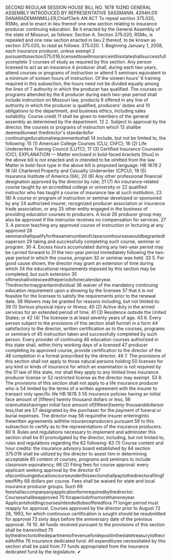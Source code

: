 SECOND REGULAR SESSION
HOUSE BILL NO. 1678
102ND GENERAL ASSEMBLY
INTRODUCED BY REPRESENTATIVE SASSMANN.
4294H.01I DANARADEMANMILLER,ChiefClerk
AN ACT
To repeal section 375.020, RSMo, and to enact in lieu thereof one new section relating to
insurance producer continuing education.
Be it enacted by the General Assembly of the state of Missouri, as follows:
Section A. Section 375.020, RSMo, is repealed and one new section enacted in lieu
2 thereof, to be known as section 375.020, to read as follows:
375.020. 1. Beginning January 1, 2008, each insurance producer, unless exempt
2 pursuanttosection375.016,licensedtosellinsuranceinthisstateshallsuccessfullycomplete
3 courses of study as required by this section. Any person licensed to act as an insurance
4 producer shall, during each two years, attend courses or programs of instruction or attend
5 seminars equivalent to a minimum of sixteen hours of instruction. Of the sixteen hours'
6 training required in this subsection, the hours need not be divided equally among the lines of
7 authority in which the producer has qualified. The courses or programs attended by the
8 producer during each two-year period shall include instruction on Missouri law, products
9 offered in any line of authority in which the producer is qualified, producers' duties and
10 obligations to the department, and business ethics, including sales suitability. Course credit
11 shall be given to members of the general assembly as determined by the department.
12 2. Subject to approval by the director, the courses or programs of instruction which
13 shallbe deemedtomeet thedirector's standardsfor continuingeducationalrequirementsshall
14 include, but not be limited to, the following:
15 (1) American College Courses (CLU, ChFC);
16 (2) Life Underwriters Training Council (LUTC);
17 (3) Certified Insurance Counselor (CIC);
EXPLANATION — Matter enclosed in bold-faced brackets [thus] in the above bill is not enacted and is
intended to be omitted from the law. Matter in bold-face type in the above bill is proposed language.
HB 1678 2
18 (4) Chartered Property and Casualty Underwriter (CPCU);
19 (5) Insurance Institute of America (IIA);
20 (6) Any other professional financial designation approved by the director by rule;
21 (7) An insurance-related course taught by an accredited college or university or
22 qualified instructor who has taught a course of insurance law at such institution;
23 (8) A course or program of instruction or seminar developed or sponsored by any
24 authorized insurer, recognized producer association or insurance trade association, or any
25 other entity engaged in the business of providing education courses to producers. A local
26 producer group may also be approved if the instructor receives no compensation for services.
27 3. A person teaching any approved course of instruction or lecturing at any approved
28 seminarshallqualifyforthesamenumberofclassroomhoursaswouldbegrantedtoaperson
29 taking and successfully completing such course, seminar or program.
30 4. Excess hours accumulated during any two-year period may be carried forward to
31 the two-year period immediately following the two-year period in which the course, program
32 or seminar was held.
33 5. For good cause shown, the director may grant an extension of time during which
34 the educational requirements imposed by this section may be completed, but such extension
35 oftimeshallnotexceedtheperiodofonecalendaryear. Thedirectormaygrantanindividual
36 waiver of the mandatory continuing education requirement upon a showing by the licensee
37 that it is not feasible for the licensee to satisfy the requirements prior to the renewal date.
38 Waivers may be granted for reasons including, but not limited to:
39 (1) Serious physical injury or illness;
40 (2) Active duty in the armed services for an extended period of time;
41 (3) Residence outside the United States; or
42 (4) The licensee is at least seventy years of age.
43 6. Every person subject to the provisions of this section shall furnish in a form
44 satisfactory to the director, written certification as to the courses, programs or seminars of
45 instruction taken and successfully completed by such person. Every provider of continuing
46 education courses authorized in this state shall, within thirty working days of a licensed
47 producer completing its approved course, provide certification to the director of the
48 completion in a format prescribed by the director.
49 7. The provisions of this section shall not apply to those natural persons holding
50 licenses for any kind or kinds of insurance for which an examination is not required by the
51 law of this state, nor shall they apply to any limited lines insurance producer license or
52 restricted license as the director may exempt.
53 8. The provisions of this section shall not apply to a life insurance producer who is
54 limited by the terms of a written agreement with the insurer to transact only specific life
HB 1678 3
55 insurance policies having an initial face amount of [fifteen] twenty thousand dollars or less,
56 orannuitieshavingan initial face amount of[fifteen]twenty thousanddollarsor less,that are
57 designated by the purchaser for the payment of funeral or burial expenses. The director may
58 requirethe insurer enteringinto thewritten agreements withthe insuranceproducers pursuant
59 to this subsection to certify as to the representations of the insurance producers.
60 9. Rules and regulations necessary to implement and administer this section shall be
61 promulgated by the director, including, but not limited to, rules and regulations regarding the
62 following:
63 (1) Course content and hour credits: the insurance advisory board established by
64 section 375.019 shall be utilized by the director to assist him in determining acceptable
65 content of courses, programs and seminars to include classroom equivalency;
66 (2) Filing fees for course approval: every applicant seeking approval by the director
67 ofacontinuingeducationcourseunderthissectionshallpaytothedirectorafilingfeeoffifty
68 dollars per course. Fees shall be waived for state and local insurance producer groups. Such
69 feeshallaccompanyanyapplicationformrequiredbythedirector. Coursesshallbeapproved
70 foraperiodofnomorethanoneyear. Applicantsholdingcoursesintendedtobeofferedfora
71 longer period must reapply for approval. Courses approved by the director prior to August
72 28, 1993, for which continuous certification is sought should be resubmitted for approval
73 sixty days before the anniversary date of the previous approval.
74 10. All funds received pursuant to the provisions of this section shall be transmitted
75 bythedirectortothedepartmentofrevenuefordepositinthestatetreasurytothecreditofthe
76 insurance dedicated fund. All expenditures necessitated by this section shall be paid from
77 funds appropriated from the insurance dedicated fund by the legislature.
✔